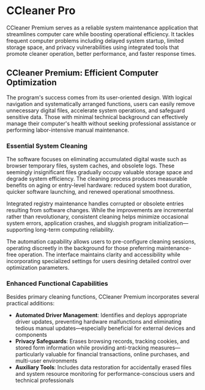 # CCleaner Pro
CCleaner Premium serves as a reliable system maintenance application that streamlines computer care while boosting operational efficiency. It tackles frequent computer problems including delayed system startup, limited storage space, and privacy vulnerabilities using integrated tools that promote cleaner operation, better performance, and faster response times.

## **CCleaner Premium: Efficient Computer Optimization**

The program's success comes from its user-oriented design. With logical navigation and systematically arranged functions, users can easily remove unnecessary digital files, accelerate system operations, and safeguard sensitive data. Those with minimal technical background can effectively manage their computer's health without seeking professional assistance or performing labor-intensive manual maintenance.


### **Essential System Cleaning**

The software focuses on eliminating accumulated digital waste such as browser temporary files, system caches, and obsolete logs. These seemingly insignificant files gradually occupy valuable storage space and degrade system efficiency. The cleaning process produces measurable benefits on aging or entry-level hardware: reduced system boot duration, quicker software launching, and renewed operational smoothness.

Integrated registry maintenance handles corrupted or obsolete entries resulting from software changes. While the improvements are incremental rather than revolutionary, consistent cleaning helps minimize occasional system errors, application crashes, and sluggish program initialization—supporting long-term computing reliability.

The automation capability allows users to pre-configure cleaning sessions, operating discreetly in the background for those preferring maintenance-free operation. The interface maintains clarity and accessibility while incorporating specialized settings for users desiring detailed control over optimization parameters.


### **Enhanced Functional Capabilities**

Besides primary cleaning functions, CCleaner Premium incorporates several practical additions:

- **Automated Driver Management**: Identifies and deploys appropriate driver updates, preventing hardware malfunctions and eliminating tedious manual updates—especially beneficial for external devices and components
- **Privacy Safeguards**: Erases browsing records, tracking cookies, and stored form information while providing anti-tracking measures—particularly valuable for financial transactions, online purchases, and multi-user environments
- **Auxiliary Tools**: Includes data restoration for accidentally erased files and system resource monitoring for performance-conscious users and technical professionals

